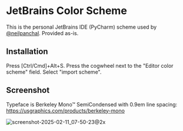 # JetBrains Color Scheme

This is the personal JetBrains IDE (PyCharm) scheme used by [@neilpanchal](https://github.com/neilpanchal). Provided as-is.

## Installation

Press \[Ctrl/Cmd\]+Alt+S. Press the cogwheel next to the "Editor color scheme" field. Select "import scheme".

## Screenshot

Typeface is Berkeley Mono™ SemiCondensed with 0.9em line spacing: https://usgraphics.com/products/berkeley-mono

![screenshot-2025-02-11_07-50-23@2x](https://github.com/user-attachments/assets/47590f0f-a6ca-4d6b-9e73-58f5861b2c7b)
